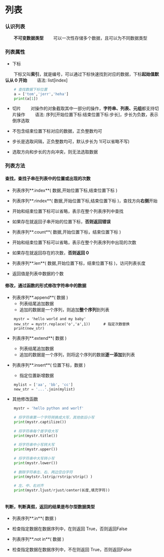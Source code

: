 # 列表
### 认识列表
&emsp;&emsp;**不可变数据类型**
&emsp;&emsp;可以一次性存储多个数据，且可以为不同数据类型

### 列表属性
*  下标

&emsp;&emsp;下标又叫**索引**，就是编号，可以通过下标快速找到对应的数据，下标**起始值默认从 0 开始** 
&emsp;&emsp;语法: list[index]


```python 
    # 查找数据下标位置
    a = ['tom','jerr','heha']
    print(a[1])

```


*  切片
&emsp;&emsp;对操作的对象截取其中一部分的操作，**字符串、列表、元组**都支持切片操作
&emsp;&emsp;语法: 序列[开始位置下标:结束位置下标:步长]，步长为负数，表示倒序选取

  *  不包含结束位置下标对应的数据，正负整数均可
  *  步长是选取间隔，正负整数均可，默认步长为 1(可以省略不写)
  *  选取方向和步长的方向冲突，则无法选取数据


### 列表方法 
#### 查找，查找子串在列表中的位置或出现的次数

*  列表序列**.index**( 数据,开始位置下标,结束位置下标 )
  *  列表序列**.rindex**( 数据,开始位置下标,结束位置下标 )，查找方向**右侧**开始
  *  开始和结束位置下标可以省略，表示在整个列表序列中查找
  *  如果存在就返回子串开始的位置下标，**否则返回错误** 
  
  
*  列表序列**.count**( 数据,开始位置下标，结束位置下标 )
  *  开始和结束位置下标可以省略，表示在整个列表序列中出现的次数
  *  如果存在就返回存在的次数，**否则返回 0**
  
  
*  列表序列**.len**( 数据,开始位置下标，结束位置下标 )，访问列表长度
  *  返回值是列表中数据的个数



#### 修改，通过函数的形式修改字符串中的数据

* 列表序列**.append**( 数据 )
  *  列表结尾追加数据
  *  追加的数据是一个序列，则追加**整个序列**到列表

```
    mystr = 'hello world and my baby'
    new_str = mystr.replace('o','a',1))      # 指定次数替换
    print(new_str)
```

* 列表序列**.extend**( 数据 )
  *  列表结尾追加数据
  *  追加的数据是一个序列，则将这个序列的数据**逐一添加**到列表


* 列表序列**.insert**( 位置下标，数据 )
  * 指定位置新增数据


```python
    mylist = ['aa', 'bb', 'cc']
    new_str = '...'.join(mylist)

```

* 其他修改函数


```python
    mystr = 'hello python and worlf'
    
    # 将字符串第一个字符转换成大写，其他依旧小写
    print(mystr.captilize())
    
    # 将字符串每个首字母大写
    print(mystr.title())
    
    # 将字符串中小写转大写
    print(mystr.upper())
    
    # 将字符串中大写转小写
    print(mystr.lower())
   
    # 删除字符串左、右、两边空白字符
    print(mytstr.lstrip/rstrip/strip() )
    
    # 左、中、右对齐
    print(mystr.ljust/rjust/center(长度,填充字符))
    
```

#### 判断，判断真假，返回的结果是布尔型数据类型

*  列表序列**.in**( 数据 )
  *  检查指定数据在数据序列中，在则返回 True，否则返回False
  

*  列表序列**.not in**( 数据 )
  *  检查指定数据在数据序列中，不在则返回 True，否则返回False






















